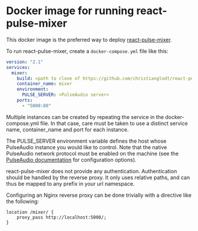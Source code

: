 # Docker image for running react-pulse-mixer

This docker image is the preferred way to deploy [react-pulse-mixer](https://github.com/christianglodt/react-pulse-mixer).

To run react-pulse-mixer, create a `docker-compose.yml` file like this:

```yaml
version: "2.1"
services:
  mixer:
    build: <path to clone of https://github.com/christianglodt/react-pulse-mixer-docker.git>
    container_name: mixer
    environment:
      PULSE_SERVER: <PulseAudio server>
    ports:
      - "5000:80"
```

Multiple instances can be created by repeating the service in the docker-compose.yml
file. In that case, care must be taken to use a distinct service name, container_name
and port for each instance.

The PULSE_SERVER environment variable defines the host whose PulseAudio
instance you would like to control. Note that the native PulseAudio network protocol
must be enabled on the machine (see the
[PulseAudio documentation](https://www.freedesktop.org/wiki/Software/PulseAudio/Documentation/User/Modules/#module-native-protocol-unixtcp)
for configuration options).

react-pulse-mixer does not provide any authentication. Authentication should be
handled by the reverse proxy. It only uses relative paths, and can thus be mapped
to any prefix in your url namespace.

Configuring an Nginx reverse proxy can be done trivially with a directive like
the following:
```
location /mixer/ {
    proxy_pass http://localhost:5000/;
}
```
